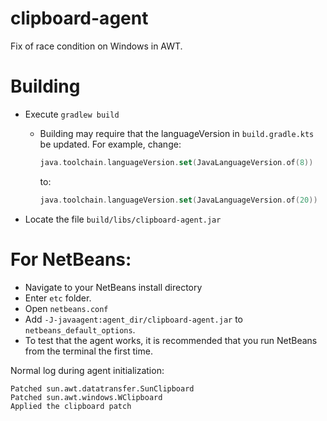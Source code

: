# clipboard-agent

Fix of race condition on Windows in AWT.

# Building

- Execute `gradlew build`

	- Building may require that the languageVersion in `build.gradle.kts` be updated.
		For example, change:
		```kotlin
		java.toolchain.languageVersion.set(JavaLanguageVersion.of(8))
		```
		to:
		```kotlin
		java.toolchain.languageVersion.set(JavaLanguageVersion.of(20))
		```

- Locate the file `build/libs/clipboard-agent.jar`


# For NetBeans:

- Navigate to your NetBeans install directory
- Enter `etc` folder.
- Open `netbeans.conf`
- Add `-J-javaagent:agent_dir/clipboard-agent.jar` to `netbeans_default_options`.
- To test that the agent works, it is recommended that you run NetBeans from the terminal the first time.

Normal log during agent initialization:

```
Patched sun.awt.datatransfer.SunClipboard
Patched sun.awt.windows.WClipboard
Applied the clipboard patch
```
